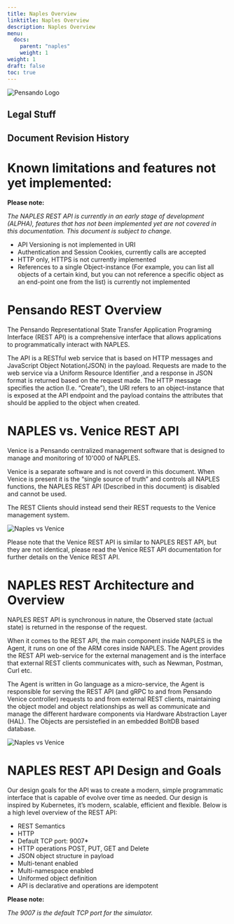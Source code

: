 ```yaml
---
title: Naples Overview
linktitle: Naples Overview
description: Naples Overview
menu:
  docs:
    parent: "naples"
    weight: 1
weight: 1
draft: false
toc: true
---
```


![Pensando Logo](/images/Management/Naples/Pensando_Logo.png)


Legal Stuff
-----------

Document Revision History
-------------------------

Known limitations and features not yet implemented:
===================================================

**Please note:**

*The NAPLES REST API is currently in an early stage of development (ALPHA), features that has not been implemented yet are not covered in this documentation. This document is subject to change.*

-   API Versioning is not implemented in URI
-   Authentication and Session Cookies, currently calls are
    accepted
-   HTTP only, HTTPS is not currently implemented
-   References to a single Object-instance (For example, you can list
    all objects of a certain kind, but you can not reference a specific
    object as an end-point one from the list) is currently not
    implemented


Pensando REST Overview
======================
The Pensando Representational State Transfer Application Programing Interface (REST API) is a comprehensive interface that allows applications to programmatically interact with NAPLES. 


The API is a RESTful web service that is based on HTTP messages and JavaScript Object Notation(JSON) in the payload. Requests are made to the web service via a Uniform Resource Identifier ,and a response in JSON format is returned based on the request made. The HTTP message specifies the action (I.e. “Create”), the URI refers to an object-instance that is exposed at the API endpoint and the payload contains the attributes that should be applied to the object when created.


NAPLES vs. Venice REST API
==========================

Venice is a Pensando centralized management software that is designed to manage and monitoring of 10'000 of NAPLES.

Venice is a separate software and is not coverd in this document. When Venice is present it is the “single source of truth” and controls all NAPLES functions, the NAPLES REST API (Described in this document) is disabled and cannot be used.

The REST Clients should instead send their REST requests to the
Venice management system. 

![Naples vs Venice](/images/Management/Naples/Naples_vs_Venice.png)


Please note that the Venice REST API is similar to NAPLES REST API, but they are not identical, please read the
Venice REST API documentation for further details on the Venice REST API.

NAPLES REST Architecture and Overview
=====================================

NAPLES REST API is synchronous in nature, the Observed state (actual state) is returned in the response of the request.

When it comes to the REST API, the main component inside NAPLES is the Agent, it runs on one of the ARM cores inside NAPLES. The Agent provides the REST API web-service for the external management and is the interface that external REST clients communicates with, such as Newman, Postman, Curl etc.

The Agent is written in Go language as a micro-service, the Agent is responsible for serving the REST API (and gRPC to and from Pensando Venice controller) requests to and from external REST clients, maintaining the object model and object relationships as well as communicate and manage the different hardware components via Hardware Abstraction Layer (HAL). The Objects are persistefied in an embedded BoltDB based database.

![Naples vs Venice](/images/Management/Naples_Agent_Overview.png)

NAPLES REST API Design and Goals
================================

Our design goals for the API was to create a modern, simple programmatic interface that is capable of evolve over time as needed. Our design is inspired by Kubernetes, it’s modern, scalable, efficient and flexible. Below is a high level overview of the REST API:

-   REST Semantics
-   HTTP
-   Default TCP port: 9007\*
-   HTTP operations POST, PUT, GET and Delete
-   JSON object structure in payload
-   Multi-tenant enabled
-   Multi-namespace enabled
-   Uniformed object definition
-   API is declarative and operations are idempotent

**Please note:**

*The 9007 is the default TCP port for the simulator.*
